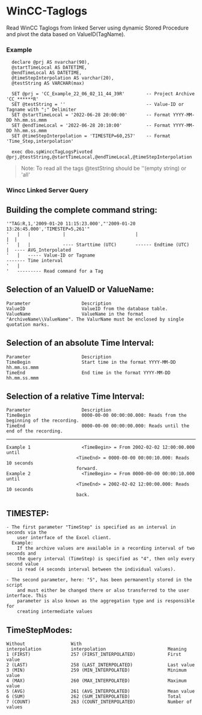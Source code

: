 # WinCC-Taglogs
Read WinCC Taglogs from linked Server using dynamic Stored Procedure and pivot the data based on ValueID(TagName).


### Example 
```
  declare @prj AS nvarchar(90),
  @startTimeLocal AS DATETIME,
  @endTimeLocal AS DATETIME,
  @timeStepInterpolation AS varchar(20),
  @testString AS VARCHAR(max)

  SET @prj = 'CC_Example_22_06_02_11_44_39R'        -- Project Archive 'CC_******R'
  SET @testString = ''                              -- Value-ID or Tagname with ";" Delimiter
  SET @startTimeLocal = '2022-06-28 20:00:00'       -- Format YYYY-MM-DD hh.mm.ss.mmm
  SET @endTimeLocal = '2022-06-28 20:10:00'         -- Format YYYY-MM-DD hh.mm.ss.mmm
  SET @timeStepInterpolation = 'TIMESTEP=60,257'    -- Format 'Time_Step,interpolation'

  exec dbo.spWinccTagLogsPivoted @prj,@testString,@startTimeLocal,@endTimeLocal,@timeStepInterpolation
```

> Note: To read all the tags @testString should be ''(empty string) or 'all'

### Wincc Linked Server Query


## Building the complete command string:

	'"TAG:R,1,'2009-01-20 11:15:23.000',"'2009-01-20 13:26:45.000','TIMESTEP=5,261'"
	'   |   |            |                          |                        |  |
	'   |   |            ---- Starttime (UTC)       ------ Endtime (UTC)     |  ---- AVG_Interpolated
	'   |   ----- Value-ID or Tagname                                        ------- Time interval
	'   |
	'   --------- Read command for a Tag

## Selection of an ValueID or ValueName:

	Parameter                   Description
	ValueID                     ValueID from the database table.
	ValueName                   ValueName in the format "ArchiveName\\ValueName". The ValurName must be enclosed by single quotation marks.

## Selection of an absolute Time Interval:
	Parameter                   Description   
	TimeBegin                   Start time in the format YYYY-MM-DD hh.mm.ss.mmm
	TimeEnd                     End time in the format YYYY-MM-DD hh.mm.ss.mmm

## Selection of a relative Time Interval:

	Parameter                   Description       
	TimeBegin                   0000-00-00 00:00:00.000: Reads from the beginning of the recording.
	TimeEnd                     0000-00-00 00:00:00.000: Reads until the end of the recording.
----
	Example 1                   <TimeBegin> = From 2002-02-02 12:00:00.000 until
                              <TimeEnd> = 0000-00-00 00:00:10.000: Reads 10 seconds
                              forward.
	Example 2                   <TimeBegin> = From 0000-00-00 00:00:10.000 until
                              <TimeEnd> = 2002-02-02 12:00:00.000: Reads 10 seconds
                              back.

## TIMESTEP:

	- The first parameter "TimeStep" is specified as an interval in seconds via the
		user interface of the Excel client.
      Example:
        If the archive values are available in a recording interval of two seconds and
        the query interval (TimeStep) is specified as "4", then only every second value
        is read (4 seconds interval between the individual values).

	- The second parameter, here: "5", has been permanently stored in the script
		and must either be changed there or also transferred to the user interface. This
		parameter is also known as the aggregation type and is responsible for
		creating intermediate values

## TimeStepModes:

	Without                 With
	interpolation           interpolation                       Meaning
	1 (FIRST)               257 (FIRST_INTERPOLATED)            First value
	2 (LAST)                258 (LAST_INTERPOLATED)             Last value
	3 (MIN)                 259 (MIN_INTERPOLATED)              Minimum value
	4 (MAX)                 260 (MAX_INTERPOLATED)              Maximum value
	5 (AVG)                 261 (AVG_INTERPOLATED)              Mean value
	6 (SUM)                 262 (SUM_INTERPOLATED)              Total
	7 (COUNT)               263 (COUNT_INTERPOLATED)            Number of values
